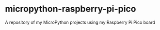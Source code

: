 # micropython-raspberry-pi-pico
A repository of my MicroPython projects using my Raspberry Pi Pico board
